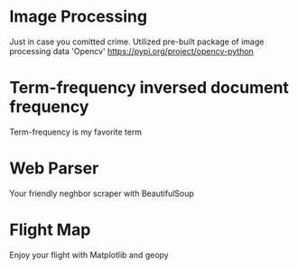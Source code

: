 # Image Processing

Just in case you comitted crime.
Utilized pre-built package of image processing data 'Opencv' https://pypi.org/project/opencv-python

# Term-frequency inversed document frequency 

Term-frequency is my favorite term

# Web Parser 

Your friendly neghbor scraper with BeautifulSoup

# Flight Map

Enjoy your flight with Matplotlib and geopy

